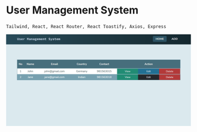 # User Management System

```
Tailwind, React, React Router, React Toastify, Axios, Express
```

<img alt="User Management System" src="https://raw.githubusercontent.com/oguzhanuyanik-sr/react-user-management-system/master/screenshot.png" />
